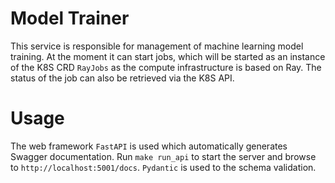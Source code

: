 # Model Trainer
This service is responsible for management of machine learning model training. At the moment it can start jobs, which will be started as an instance of the K8S CRD `RayJobs` as the compute infrastructure is based on Ray. The status of the job can also be retrieved via the K8S API.

# Usage
The web framework `FastAPI` is used which automatically generates Swagger documentation.
Run `make run_api` to start the server and browse to `http://localhost:5001/docs`. 
`Pydantic` is used to the schema validation.